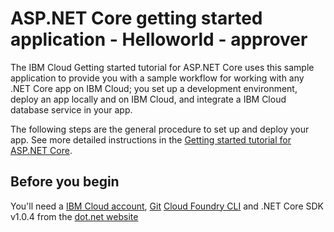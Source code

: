 # ASP.NET Core getting started application - Helloworld - approver
The IBM Cloud Getting started tutorial for ASP.NET Core uses this sample application to provide you with a sample workflow for working with any .NET Core app on IBM Cloud; you set up a development environment, deploy an app locally and on IBM Cloud, and integrate a IBM Cloud database service in your app.


The following steps are the general procedure to set up and deploy your app. See more detailed instructions in the [Getting started tutorial for ASP.NET Core](https://cloud.ibm.com/docs/runtimes/dotnet?topic=Dotnet-getting_started#getting_started).


## Before you begin

You'll need a [IBM Cloud account](https://console.ng.bluemix.net/registration/), [Git](https://git-scm.com/downloads) [Cloud Foundry CLI](https://github.com/cloudfoundry/cli#downloads) and .NET Core SDK v1.0.4 from the [dot.net website](https://www.microsoft.com/net/download/core)
